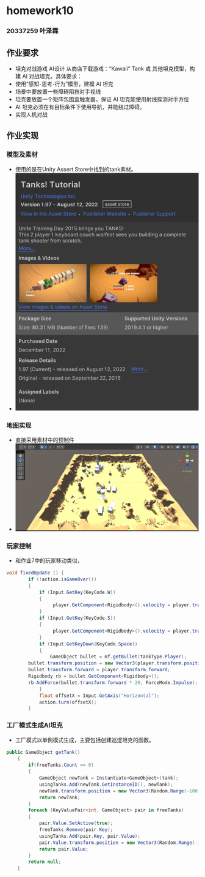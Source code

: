 # homework10

### 20337259 叶泽霖

## 作业要求

-  坦克对战游戏 AI设计 从商店下载游戏：“Kawaii” Tank 或 其他坦克模型，构建 AI 对战坦克。具体要求： 
  -  使用“感知-思考-行为”模型，建模 AI 坦克 
  -  场景中要放置一些障碍阻挡对手视线 
  -  坦克要放置一个矩阵包围盒触发器，保证 AI 坦克能使用射线探测对手方位 
  -  AI 坦克必须在有目标条件下使用导航，并能绕过障碍。 
  -  实现人机对战

## 作业实现

### 模型及素材

- 使用的是在Unity Assert Store中找到的tank素材。
- ![image-20221220184221542](report_pics/image-20221220184221542.png)

### 地图实现

- 直接采用素材中的预制件
- ![image-20221220175101613](report_pics/image-20221220175101613.png)

### 玩家控制

- 和作业7中的玩家移动类似，

```c#
void fixedUpdate () {
        if (!action.isGameOver())
        {
            if (Input.GetKey(KeyCode.W))
            {
                 player.GetComponent<Rigidbody>().velocity = player.transform.forward * 20;
            }
            if (Input.GetKey(KeyCode.S))
            {
                 player.GetComponent<Rigidbody>().velocity = player.transform.forward * -20;
            }
            if (Input.GetKeyDown(KeyCode.Space))
            {
                GameObject bullet = mf.getBullet(tankType.Player);
        bullet.transform.position = new Vector3(player.transform.position.x, 1.5f, player.transform.position.z) + player.transform.forward * 1.5f;
        bullet.transform.forward = player.transform.forward;
        Rigidbody rb = bullet.GetComponent<Rigidbody>();
        rb.AddForce(bullet.transform.forward * 20, ForceMode.Impulse);
            }
            float offsetX = Input.GetAxis("Horizontal");
            action.turn(offsetX);
        }
```

### 工厂模式生成AI坦克

- 工厂模式以单例模式生成，主要包括创建巡逻坦克的函数。

```c#
public GameObject getTank()
    {
        if(freeTanks.Count == 0)
        {
            GameObject newTank = Instantiate<GameObject>(tank);
            usingTanks.Add(newTank.GetInstanceID(), newTank);
            newTank.transform.position = new Vector3(Random.Range(-100, 100), 0, Random.Range(-100, 100));
            return newTank;
        }
        foreach (KeyValuePair<int, GameObject> pair in freeTanks)
        {
            pair.Value.SetActive(true);
            freeTanks.Remove(pair.Key);
            usingTanks.Add(pair.Key, pair.Value);
            pair.Value.transform.position = new Vector3(Random.Range(-100, 100), 0, Random.Range(-100, 100));
            return pair.Value;
        }
        return null;
    }
```










